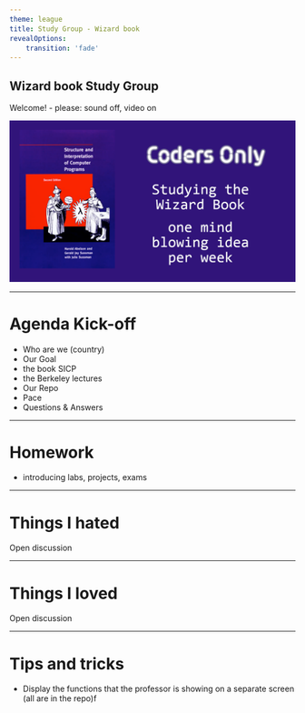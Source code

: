 ```yaml
---
theme: league
title: Study Group - Wizard book
revealOptions:
    transition: 'fade'
---
```


## Wizard book Study Group

Welcome! - please: sound off, video on 

![Wizard Book picture](Wizard-book-meetup.png)

---

# Agenda Kick-off

- Who are we (country)
- Our Goal
- the book SICP
- the Berkeley lectures
- Our Repo
- Pace
- Questions & Answers


---

# Homework

- introducing labs, projects, exams

---
# Things I hated

Open discussion

---

# Things I loved

Open discussion

---

# Tips and tricks

- Display the functions that the professor is showing on a separate screen 
(all are in the repo)f